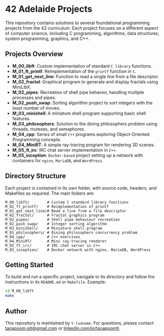 # 42 Adelaide Projects

This repository contains solutions to several foundational programming projects from the 42 curriculum. Each project focuses on a different aspect of computer science, including C programming, algorithms, data structures, system programming, graphics, and C++.

## Projects Overview

- **M_00_libft**: Custom implementation of standard `C library` functions.
- **M_01_ft_printf**: Reimplementation of the `printf` function in `C`.
- **M_01_get_next_line**: Function to read a single line from a file descriptor.
- **M_02_fractol**: Graphical program to generate and display fractals using MiniLibX.
- **M_02_pipex**: Recreation of shell pipe behavior, handling multiple processes and pipes.
- **M_02_push_swap**: Sorting algorithm project to sort integers with the least number of moves.
- **M_03_minishell**: A miniature shell program supporting basic shell features.
- **M_03_philosophers**: Solution to the dining philosophers problem using threads, mutexes, and semaphores.
- **M_04_cpp**: Series of small `C++` programs exploring Object-Oriented Programming concepts.
- **M_04_MiniRT**: A simple ray-tracing program for rendering 3D scenes.
- **M_05_ft_irc**: IRC chat server implementation in `C++`.
- **M_05_inception**: `Docker-based` project setting up a network with containers for `nginx`, `MariaDB`, and `WordPress`.

## Directory Structure

Each project is contained in its own folder, with source code, headers, and Makefiles as required. The main folders are:

```text
M_00_libft/        # Custom C standard library functions
M_01_ft_printf/    # Reimplementation of printf
M_01_get_next_line/# Read a line from a file descriptor
M_02_fractol/      # Fractal graphics program
M_02_pipex/        # Shell pipe behaviour recreation
M_02_push_swap/    # Integer sorting algorithm
M_03_minishell/    # Miniature shell program
M_03_philosophers/ # Dining philosophers concurrency problem
M_04_cpp/          # C++ exercises
M_04_MiniRT/       # Mini ray-tracing renderer
M_05_ft_irc/       # IRC chat server in C++
M_05_inception/    # Docker network with nginx, MariaDB, WordPress
```

## Getting Started

To build and run a specific project, navigate to its directory and follow the instructions in its `README.md` or `Makefile`. Example:

```sh
cd M_00_libft
make
```

## Author

This repository is maintained by `t-luanamn`. For questions, please contact <tanapoom.git@gmail.com> or [linkedin.com/in/tanapoomtl](https://www.linkedin.com/in/tanapoomtl).